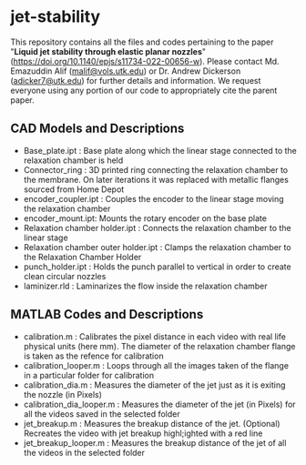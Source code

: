 # jet-stability
This repository contains all the files and codes pertaining to the paper "**Liquid jet stability through elastic planar nozzles**" (https://doi.org/10.1140/epjs/s11734-022-00656-w). Please contact Md. Emazuddin Alif (malif@vols.utk.edu) or Dr. Andrew Dickerson (adicker7@utk.edu) for further details and information. We request everyone using any portion of our code to appropriately cite the parent paper.

## CAD Models and Descriptions
- Base_plate.ipt : Base plate along which the linear stage connected to the relaxation chamber is held
- Connector_ring : 3D printed ring connecting the relaxation chamber to the membrane. On later iterations it was replaced with metallic flanges sourced from Home Depot
- encoder_coupler.ipt : Couples the encoder to the linear stage moving the relaxation chamber
- encoder_mount.ipt: Mounts the rotary encoder on the base plate
- Relaxation chamber holder.ipt : Connects the relaxation chamber to the linear stage
- Relaxation chamber outer holder.ipt : Clamps the relaxation chamber to the Relaxation Chamber Holder
- punch_holder.ipt : Holds the punch parallel to vertical in order to create clean circular nozzles
- laminizer.rld : Laminarizes the flow inside the relaxation chamber

## MATLAB Codes and Descriptions
- calibration.m : Calibrates the pixel distance in each video with real life physical units (here mm). The diameter of the relaxation chamber flange is taken as the refence for calibration
- calibration_looper.m : Loops through all the images taken of the flange in a particular folder for calibration
- calibration_dia.m : Measures the diameter of the jet just as it is exiting the nozzle (in Pixels)
- calibration_dia_looper.m : Measures the diameter of the jet (in Pixels) for all the videos saved in the selected folder
- jet_breakup.m : Measures the breakup distance of the jet. (Optional) Recreates the video with jet breakup highl;ighted with a red line
- jet_breakup_looper.m : Measures the breakup distance of the jet of all the videos in the selected folder


